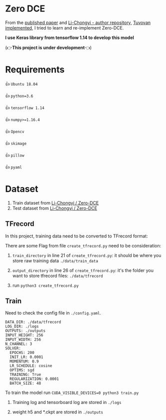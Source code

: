 # Zero DCE
From the [published paper](https://openaccess.thecvf.com/content_CVPR_2020/papers/Guo_Zero-Reference_Deep_Curve_Estimation_for_Low-Light_Image_Enhancement_CVPR_2020_paper.pdf) and [Li-Chongyi - author repository](https://github.com/Li-Chongyi/Zero-DCE), [Tuvovan implemented](https://github.com/tuvovan/Zero_DCE_TF), I tried to learn and re-implement Zero-DCE.

<b>I use Keras library from tensorflow 1.14 to develop this model </b>  

(:point_right:<b>This project is under development</b>:point_left:)

# Requirements

:+1: ```Ubuntu 18.04```

:+1: ```python=3.6```

:+1: ```tensorflow 1.14```

:+1: ```numpy>=1.16.4```

:+1: ```Opencv```

:+1: ```skimage```

:+1: ```pillow```

:+1: ```pyaml```


# Dataset

1. Train dataset from [Li-Chongyi /
Zero-DCE](https://drive.google.com/file/d/1GAB3uGsmAyLgtDBDONbil08vVu5wJcG3/view)
2. Test dataset from [Li-Chongyi /
Zero-DCE](https://github.com/Li-Chongyi/Zero-DCE/tree/master/Zero-DCE_code/data/test_data)


## TFrecord
In this project, training data need to be converted to TFrecord format:

There are some Flag from file ```create_tfrecord.py``` need to be consideration:

1. ```train_directory``` in line 21 of ```create_tfrecord.py```: it should be where you store raw training data ```./data/train_data```

2. ```output_directory``` in line 26 of ```create_tfrecord.py```: it's the folder you want to store tfrecord files: ```./data/tfrecord```

3. run ```python3 create_tfrecord.py```

## Train 

Need to check the config file in ```./config.yaml```.

```buildoutcfg
DATA_DIR: ./data/tfrecord
LOG_DIR: ./logs
OUTPUTS: ./outputs
INPUT_HEIGHT: 256
INPUT_WIDTH: 256
N_CHANNEL: 3
SOLVER:
  EPOCHS: 200
  INIT_LR: 0.0001
  MOMENTUM: 0.9
  LR_SCHEDULE: cosine
  OPTIMS: sgd
  TRAINING: True
  REGULARIZATION: 0.0001
  BATCH_SIZE: 48
```
To train the model run ```CUDA_VISIBLE_DEVICES=0 python3 train.py```

1. Training log and tensorboard log are stored in ``./logs``

2. weight h5 and *.ckpt are stored in ```./outputs```
